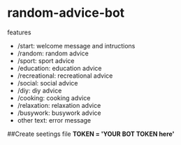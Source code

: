 # random-advice-bot

features

- /start: welcome message and intructions
- /random: random advice
- /sport: sport advice
- /education: education advice
- /recreational: recreational advice
- /social: social advice
- /diy: diy advice
- /cooking: cooking advice
- /relaxation: relaxation advice
- /busywork: busywork advice
- other text: error message

##Create seetings file
**TOKEN = 'YOUR BOT TOKEN here'**
